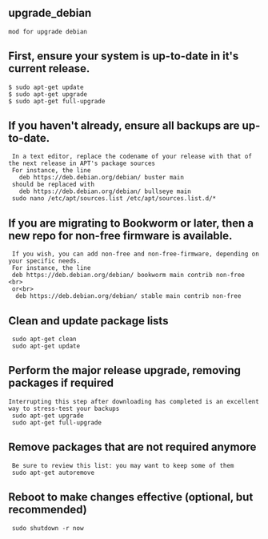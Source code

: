 ## upgrade_debian
    mod for upgrade debian
## First, ensure your system is up-to-date in it's current release.
    $ sudo apt-get update
    $ sudo apt-get upgrade
    $ sudo apt-get full-upgrade

## If you haven't already, ensure all backups are up-to-date.  

     In a text editor, replace the codename of your release with that of the next release in APT's package sources
     For instance, the line
       deb https://deb.debian.org/debian/ buster main
     should be replaced with
       deb https://deb.debian.org/debian/ bullseye main
     sudo nano /etc/apt/sources.list /etc/apt/sources.list.d/*

## If you are migrating to Bookworm or later, then a new repo for non-free firmware is available.
     If you wish, you can add non-free and non-free-firmware, depending on your specific needs.
     For instance, the line
     deb https://deb.debian.org/debian/ bookworm main contrib non-free <br>
     or<br>
      deb https://deb.debian.org/debian/ stable main contrib non-free

## Clean and update package lists
     sudo apt-get clean
     sudo apt-get update

## Perform the major release upgrade, removing packages if required
    Interrupting this step after downloading has completed is an excellent way to stress-test your backups
     sudo apt-get upgrade
     sudo apt-get full-upgrade

## Remove packages that are not required anymore
     Be sure to review this list: you may want to keep some of them
     sudo apt-get autoremove

## Reboot to make changes effective (optional, but recommended)
     sudo shutdown -r now
